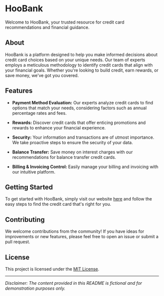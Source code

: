 # HooBank

Welcome to HooBank, your trusted resource for credit card recommendations and financial guidance.

## About

HooBank is a platform designed to help you make informed decisions about credit card choices based on your unique needs. Our team of experts employs a meticulous methodology to identify credit cards that align with your financial goals. Whether you're looking to build credit, earn rewards, or save money, we've got you covered.

## Features

- **Payment Method Evaluation:** Our experts analyze credit cards to find options that match your needs, considering factors such as annual percentage rates and fees.

- **Rewards:** Discover credit cards that offer enticing promotions and rewards to enhance your financial experience.

- **Security:** Your information and transactions are of utmost importance. We take proactive steps to ensure the security of your data.

- **Balance Transfer:** Save money on interest charges with our recommendations for balance transfer credit cards.

- **Billing & Invoicing Control:** Easily manage your billing and invoicing with our intuitive platform.

## Getting Started

To get started with HooBank, simply visit our website [here](https://hoobank-client.netlify.app/) and follow the easy steps to find the credit card that's right for you.

## Contributing

We welcome contributions from the community! If you have ideas for improvements or new features, please feel free to open an issue or submit a pull request.

## License

This project is licensed under the [MIT License](LICENSE).

---

_Disclaimer: The content provided in this README is fictional and for demonstration purposes only._
